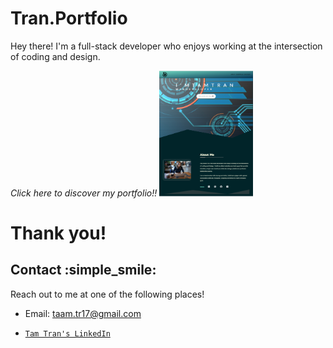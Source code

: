 # Tran.Portfolio
Hey there! I'm a full-stack developer who enjoys working at the intersection of coding and design. 

*Click here to discover my portfolio!!*
<a href="https://tamtr89.github.io/Tran.Portfolio/"><img src="assets/images/tran-portfolio.PNG" style="width: 150px; height:auto;" title="TAM TR. Portfolio" alt="Tran-Portfolio"></a>

<h1>Thank you!

## Contact :simple_smile:

Reach out to me at one of the following places!

- Email: taam.tr17@gmail.com

- <a href="https://www.linkedin.com/in/tam-tran-2b1296142/" target="_blank">`Tam Tran's LinkedIn`</a>

